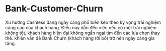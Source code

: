 # Bank-Customer-Churn
Xu hướng Cashless đang ngày càng phổ biến kéo theo kỳ vọng trải nghiệm càng cao của khách hàng. Điều này dẫn đến việc nếu có một trải nghiệm không tốt, khách hàng hiện đại không ngần ngại tìm đến các lựa chọn thay thế. khiến vấn đề Bank Churn (khách hàng rời bỏ) trở nên ngày càng gia tăng.

